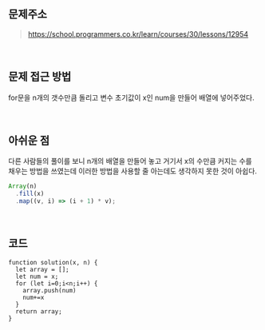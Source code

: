## 문제주소

> https://school.programmers.co.kr/learn/courses/30/lessons/12954

</br>

## 문제 접근 방법

for문을 n개의 갯수만큼 돌리고 변수 초기값이 x인 num을 만들어 배열에 넣어주었다.

</br>

## 아쉬운 점

다른 사람들의 풀이를 보니 n개의 배열을 만들어 놓고 거기서 x의 수만큼 커지는 수를 채우는 방법을 쓰였는데 이러한 방법을 사용할 줄 아는데도 생각하지 못한 것이 아쉽다.

```js
Array(n)
  .fill(x)
  .map((v, i) => (i + 1) * v);
```

</br>

## 코드

```
function solution(x, n) {
  let array = [];
  let num = x;
  for (let i=0;i<n;i++) {
    array.push(num)
    num+=x
  }
  return array;
}
```
